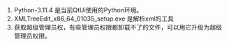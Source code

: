 1. Python-3.11.4 是当前QtUi使用的Python环境。
2. XMLTreeEdit_x86_64_01035_setup.exe 是解析xml的工具
3. 获取超级管理员权，有些管理员权限都卸载不了的文件，可以用它升级为超级管理员权限。

